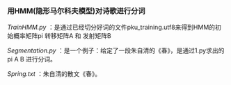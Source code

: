 ### 用HMM(隐形马尔科夫模型)对诗歌进行分词

*TrainHMM.py* ：是通过已经切分好词的文件pku_training.utf8来得到HMM的初始概率矩阵pi 转移矩阵A 和 发射矩阵B

*Segmentation.py* ：是一个例子：给定了一段朱自清的《春》，是通过1.py求出的pi A B 进行分词。

*Spring.txt* ：朱自清的散文《春》。